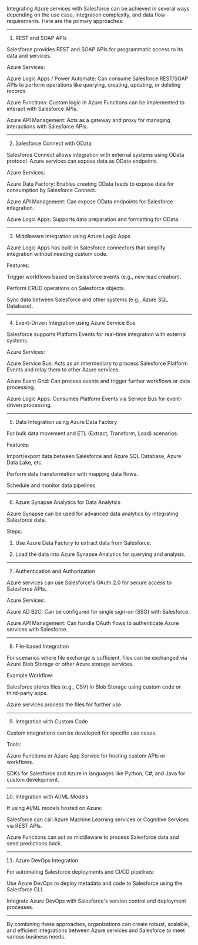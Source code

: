 Integrating Azure services with Salesforce can be achieved in several ways depending on the use case, integration complexity, and data flow requirements. Here are the primary approaches:


---

1. REST and SOAP APIs

Salesforce provides REST and SOAP APIs for programmatic access to its data and services.

Azure Services:

Azure Logic Apps / Power Automate: Can consume Salesforce REST/SOAP APIs to perform operations like querying, creating, updating, or deleting records.

Azure Functions: Custom logic in Azure Functions can be implemented to interact with Salesforce APIs.

Azure API Management: Acts as a gateway and proxy for managing interactions with Salesforce APIs.



---

2. Salesforce Connect with OData

Salesforce Connect allows integration with external systems using OData protocol. Azure services can expose data as OData endpoints.

Azure Services:

Azure Data Factory: Enables creating OData feeds to expose data for consumption by Salesforce Connect.

Azure API Management: Can expose OData endpoints for Salesforce integration.

Azure Logic Apps: Supports data preparation and formatting for OData.



---

3. Middleware Integration using Azure Logic Apps

Azure Logic Apps has built-in Salesforce connectors that simplify integration without needing custom code.

Features:

Trigger workflows based on Salesforce events (e.g., new lead creation).

Perform CRUD operations on Salesforce objects.

Sync data between Salesforce and other systems (e.g., Azure SQL Database).



---

4. Event-Driven Integration using Azure Service Bus

Salesforce supports Platform Events for real-time integration with external systems.

Azure Services:

Azure Service Bus: Acts as an intermediary to process Salesforce Platform Events and relay them to other Azure services.

Azure Event Grid: Can process events and trigger further workflows or data processing.

Azure Logic Apps: Consumes Platform Events via Service Bus for event-driven processing.



---

5. Data Integration using Azure Data Factory

For bulk data movement and ETL (Extract, Transform, Load) scenarios:

Features:

Import/export data between Salesforce and Azure SQL Database, Azure Data Lake, etc.

Perform data transformation with mapping data flows.

Schedule and monitor data pipelines.



---

6. Azure Synapse Analytics for Data Analytics

Azure Synapse can be used for advanced data analytics by integrating Salesforce data.

Steps:

1. Use Azure Data Factory to extract data from Salesforce.


2. Load the data into Azure Synapse Analytics for querying and analysis.




---

7. Authentication and Authorization

Azure services can use Salesforce's OAuth 2.0 for secure access to Salesforce APIs.

Azure Services:

Azure AD B2C: Can be configured for single sign-on (SSO) with Salesforce.

Azure API Management: Can handle OAuth flows to authenticate Azure services with Salesforce.



---

8. File-based Integration

For scenarios where file exchange is sufficient, files can be exchanged via Azure Blob Storage or other Azure storage services.

Example Workflow:

Salesforce stores files (e.g., CSV) in Blob Storage using custom code or third-party apps.

Azure services process the files for further use.



---

9. Integration with Custom Code

Custom integrations can be developed for specific use cases.

Tools:

Azure Functions or Azure App Service for hosting custom APIs or workflows.

SDKs for Salesforce and Azure in languages like Python, C#, and Java for custom development.



---

10. Integration with AI/ML Models

If using AI/ML models hosted on Azure:

Salesforce can call Azure Machine Learning services or Cognitive Services via REST APIs.

Azure Functions can act as middleware to process Salesforce data and send predictions back.



---

11. Azure DevOps Integration

For automating Salesforce deployments and CI/CD pipelines:

Use Azure DevOps to deploy metadata and code to Salesforce using the Salesforce CLI.

Integrate Azure DevOps with Salesforce's version control and deployment processes.



---

By combining these approaches, organizations can create robust, scalable, and efficient integrations between Azure services and Salesforce to meet various business needs.

